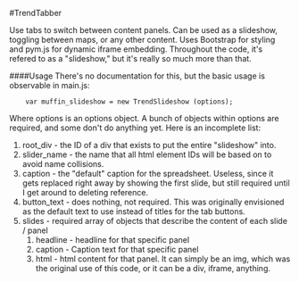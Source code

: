 #TrendTabber

Use tabs to switch between content panels. Can be used as a slideshow, toggling between maps, or any other content. Uses Bootstrap for styling and pym.js for dynamic iframe embedding. Throughout the code, it's refered to as a "slideshow," but it's really so much more than that.

####Usage
There's no documentation for this, but the basic usage is observable in main.js:
		
		var muffin_slideshow = new TrendSlideshow (options);

Where options is an options object. A bunch of objects within options are required, and some don't do anything yet. Here is an incomplete list:

1. root_div - the ID of a div that exists to put the entire "slideshow" into.
2. slider_name - the name that all html element IDs will be based on to avoid name collisions.
3. caption - the "default" caption for the spreadsheet. Useless, since it gets replaced right away by showing the first slide, but still required until I get around to deleting reference.
4. button_text - does nothing, not required. This was originally envisioned as the default text to use instead of titles for the tab buttons.
5. slides - required array of objects that describe the content of each slide / panel
	1. headline - headline for that specific panel
	2. caption - Caption text for that specific panel
	3. html - html content for that panel. It can simply be an img, which was the original use of this code, or it can be a div, iframe, anything.